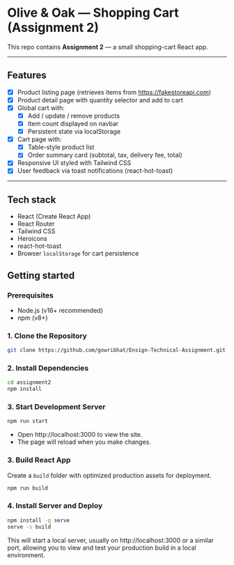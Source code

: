 # Olive & Oak — Shopping Cart (Assignment 2)

This repo contains **Assignment 2** — a small shopping-cart React app.

---

## Features

- [x] Product listing page (retrieves items from https://fakestoreapi.com)
- [x] Product detail page with quantity selector and add to cart
- [x] Global cart with:
  - [x] Add / update / remove products
  - [x] Item count displayed on navbar
  - [x] Persistent state via localStorage
- [x] Cart page with:
  - [x] Table-style product list
  - [x] Order summary card (subtotal, tax, delivery fee, total)
- [x] Responsive UI styled with Tailwind CSS
- [x] User feedback via toast notifications (react-hot-toast)

---

## Tech stack

- React (Create React App)
- React Router
- Tailwind CSS
- Heroicons
- react-hot-toast
- Browser `localStorage` for cart persistence

## Getting started

### Prerequisites

- Node.js (v16+ recommended)
- npm (v8+)

### 1. Clone the Repository

```bash
git clone https://github.com/gowribhat/Ensign-Technical-Assignment.git
```

### 2. Install Dependencies

```bash
cd assignment2
npm install
```

### 3. Start Development Server

```bash
npm run start
```

- Open http://localhost:3000 to view the site.
- The page will reload when you make changes.

### 3. Build React App

Create a `build` folder with optimized production assets for deployment.

```bash
npm run build
```

### 4. Install Server and Deploy

```bash
npm install -g serve
serve -s build
```

This will start a local server, usually on http://localhost:3000 or a similar port, allowing you to view and test your production build in a local environment.
